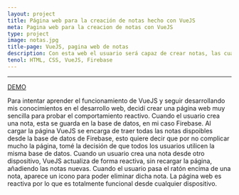 ```yaml
---
layout: project
title: Página web para la creación de notas hecho con VueJS  
meta: Pagina web para la creacion de notas con VueJS
type: project
image: notas.jpg
title-page: VueJS, pagina web de notas
description: Con esta web el usuario será capaz de crear notas, las cuales se guardan y se muestran de forma reactiva con la ayuda de VueJS
tenol: HTML, CSS, VueJS, Firebase
---
```


***

<a href="https://notes-9d247.firebaseapp.com/" class="waves-effect waves-light btn">DEMO</a>

Para intentar aprender el funcionamiento de VueJS y seguir desarrollando mis conocimientos en el desarrollo web, decidí crear una página web muy sencilla para probar el comportamiento reactivo. Cuando el usuario crea una nota,
esta se guarda en la base de datos, en mi caso Firebase. Al cargar la página VueJS se encarga de traer todas las notas dispoibles desde la base de datos de Firebase,
esto quiere decir que por no complicar mucho la página, tomé la decisión de que todos los usuarios utilicen la misma base de datos. Cuando un usuario crea una nota desde 
otro dispositivo, VueJS actualiza de forma reactiva, sin recargar la página, añadiendo las notas nuevas. Cuando el usuario pasa el ratón encima de una nota, aparece un icono para
poder eliminar dicha nota. La página web es reactiva por lo que es totalmente funcional desde cualquier dispositivo.


